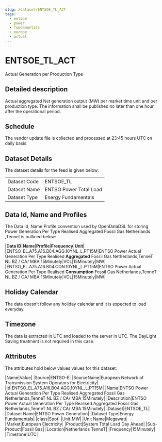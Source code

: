 ```yaml
---
slug: /dataset/ENTSOE_TL_ACT
tags:
  - entsoe
  - power
  - fundamentals
  - europe
  - actual
---
```

ENTSOE_TL_ACT
============================================================

Actual Generation per Production Type  

## Detailed description

Actual aggregated Net generation output (MW) per market time unit and per production type. The information shall be published no later than one hour after the operational period.

## Schedule

The vendor update file is collected and processed at 23:45 hours UTC on daily basis.

## Dataset Details

The dataset details for the feed is given below:

|||
|-|-|
|Dataset Code|ENTSOE_TL|
|Dataset Name|ENTSO Power Total Load|
|Dataset Type|Energy Fundamentals|

## Data Id, Name and Profiles

The Data Id, Name Profile convention used by OpenDataDSL for storing Power Generation Per Type Realised Aggregated Fossil Gas Netherlands ,Tennet is outlined below:

|**Data ID**|**Name**|**Profile**|**Frequency**|**Unit**|
|ENTSO\_EL.A75.A16.B04.AGG.10YNL\_L.PT15M|ENTSO Power Actual Generation Per Type Realised **Aggregated** Fossil Gas Netherlands,TenneT NL BZ / CA/ MBA 15Minutely|VOL|15Minutely|MW|
|ENTSO\_EL.A75.A16.B04.CON.10YNL\_L.PT15M|ENTSO Power Actual Generation Per Type Realised **Consumption** Fossil Gas Netherlands,TenneT NL BZ / CA/ MBA 15Minutely|VOL|15Minutely|MW|

## Holiday Calendar

The data doesn’t follow any holiday calendar and it is expected to load everyday.

## Timezone

The data is extracted in UTC and loaded to the server in UTC. The DayLight Saving treatment is not required in this case.

## Attributes

The attributes hold below values values for this dataset:

|Name|Value|
|Source|ENTSO-E|
|SourceName|European Network of Transmission System Operators for Electricity|
|Id|ENTSO\_EL.A75.A16.B04.AGG.10YNL\_L.PT15M|
|Name|ENTSO Power Actual Generation Per Type Realised Aggregated Fossil Gas Netherlands,TenneT NL BZ / CA/ MBA 15Minutely|
|Description|ENTSO Power Actual Generation Per Type Realised Aggregated Fossil Gas Netherlands,TenneT NL BZ / CA/ MBA 15Minutely|
|Dataset|ENTSOE_TL|
|Dataset Name|ENTSO Power Generation|
|Dataset Type|Energy Fundamentals|
|class|Spot|
|Unit|MW|
|Unit Name|Megawatt|
|Market|European Electricity|
|Product|System Total Load Day Ahead|
|Sub-Product|Fossil Gas|
|Location|Netherlands TenneT|
|Frequency|15Minutely|
|Timezone|UTC|

